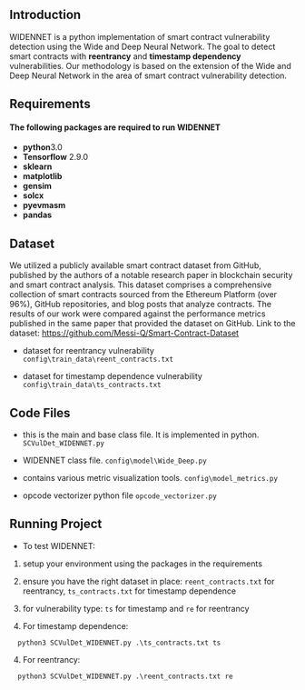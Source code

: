 ## Introduction
WIDENNET is a python implementation of smart contract vulnerability detection using the Wide and Deep Neural Network. The goal to detect smart contracts with **reentrancy** and **timestamp dependency** vulnerabilities. Our methodology is based on the extension of the Wide and Deep Neural Network in the area of smart contract vulnerability detection.

## Requirements

#### The following packages are required to run WIDENNET
* **python**3.0
* **Tensorflow** 2.9.0
* **sklearn**
* **matplotlib**
* **gensim**
* **solcx**
* **pyevmasm**
* **pandas**

## Dataset
We utilized a publicly available smart contract dataset from GitHub, published by the authors of a notable research paper in blockchain security and smart contract analysis. This dataset comprises a comprehensive collection of smart contracts sourced from the Ethereum Platform (over 96%), GitHub repositories, and
blog posts that analyze contracts. The results of our work were compared against the performance metrics published in the same paper that provided
the dataset on GitHub. Link to the dataset: https://github.com/Messi-Q/Smart-Contract-Dataset

 * dataset for reentrancy vulnerability
 `config\train_data\reent_contracts.txt`


* dataset for timestamp dependence vulnerability
`config\train_data\ts_contracts.txt`


## Code Files

* this is the main and base class file. It is implemented in python.
`SCVulDet_WIDENNET.py` 

* WIDENNET class file.
  `config\model\Wide_Deep.py`

* contains various metric visualization tools.
  `config\model_metrics.py`

* opcode vectorizer python file
  `opcode_vectorizer.py` 



## Running Project
* To test WIDENNET:
1. setup your environment using the packages in the requirements
2. ensure you have the right dataset in place: `reent_contracts.txt` for reentrancy, `ts_contracts.txt` for timestamp dependence
3. for vulnerability type: `ts` for timestamp and `re` for reentrancy
   
4. For timestamp dependence:
```
  python3 SCVulDet_WIDENNET.py .\ts_contracts.txt ts
```
   
4. For reentrancy:
```
  python3 SCVulDet_WIDENNET.py .\reent_contracts.txt re
```
   
